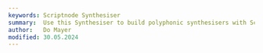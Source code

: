 ```yaml
---
keywords: Scriptnode Synthesiser
summary:  Use this Synthesiser to build polyphonic synthesisers with ScriptNode.
author:   Do Mayer
modified: 30.05.2024
---
```

  

